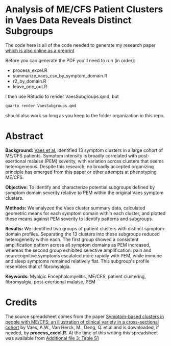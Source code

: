 # Analysis of ME/CFS Patient Clusters in Vaes Data Reveals Distinct Subgroups

The code here is all of the code needed to generate my research paper [which is also online as a preprint](https://www.preprints.org/manuscript/202509.1179) 

Before you can generate the PDF you'll need to run (in order):

* process_excel.R
* summarize_vaes_csv_by_symptom_domain.R
* r2_by_domain.R
* leave_one_out.R

I then use RStudio to render VaesSubgroups.qmd, but

````bash
quarto render VaesSubgroups.qmd
````
should also work so long as you keep to the folder organization in this repo.

# Abstract

**Background:** [Vaes et al.]( https://doi.org/10.1186/s12967-023-03946-6) identified 13 symptom clusters in a large cohort of ME/CFS patients. Symptom intensity is broadly correlated with post-exertional malaise (PEM) severity, with variation across clusters that seems heterogeneous. Despite this research, no broadly accepted organizing principle has emerged from this paper or other attempts at phenotyping ME/CFS.

**Objective:** To identify and characterize potential subgroups defined by symptom domain severity relative to PEM within the original Vaes symptom clusters.

**Methods:** We analyzed the Vaes cluster summary data, calculated geometric means for each symptom domain within each cluster, and plotted these means against PEM severity to identify patterns and subgroups.

**Results:** We identified two groups of patient clusters with distinct symptom-domain profiles. Separating the 13 clusters into these subgroups reduced heterogeneity within each. The first group showed a consistent amplification pattern across all symptom domains as PEM increased, whereas the second group exhibited selective amplification: pain and neurocognitive symptoms escalated more rapidly with PEM, while immune and sleep symptoms remained relatively flat. This subgroup's profile resembles that of fibromyalgia.

**Keywords:** Myalgic Encephalomyelitis, ME/CFS, patient clustering, fibromyalgia, post-exertional malaise, PEM

# Credits

The source spreadsheet comes from the paper [Symptom-based clusters in people with ME/CFS: an illustration of clinical variety in a cross-sectional cohort]( https://doi.org/10.1186/s12967-023-03946-6)  by Vaes, A.W., Van Herck, M., Deng, Q. et al.and is downloaded, if needed, by **process_excel.R.**  At the time of this writing this spreadsheet was available from [Additional file 3: Table S1](https://static-content.springer.com/esm/art%3A10.1186%2Fs12967-023-03946-6/MediaObjects/12967_2023_3946_MOESM3_ESM.xlsx)

